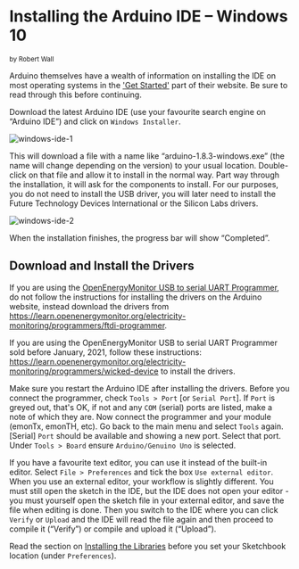 # Installing the Arduino IDE – Windows 10

<small>by Robert Wall</small>

<div class="note">

<p>Arduino themselves have a wealth of information on installing the IDE on most operating systems
in the <a href="https://www.arduino.cc/en/Guide/HomePage">'Get Started'</a> part of their website. Be sure to read
through this before continuing.</p>

</div>

Download the latest Arduino IDE (use your favourite search engine on “Arduino IDE”) and click on
`Windows Installer`.

![windows-ide-1](files/windowside1.png)

This will download a file with a name like “arduino-1.8.3-windows.exe” (the name will change
depending on the version) to your usual location. Double-click on that file and allow it to install in
the normal way. Part way through the installation, it will ask for the components to install. For our
purposes, you do not need to install the USB driver, you will later need to install the Future Technology Devices International or the Silicon Labs drivers.

![windows-ide-2](files/windowside2.png)

When the installation finishes, the progress bar will show “Completed”.

## Download and Install the Drivers

If you are using the [OpenEnergyMonitor USB to serial UART Programmer](https://shop.openenergymonitor.com/programmer-usb-to-serial-uart/), do not follow the instructions
for installing the drivers on the Arduino website, instead download the drivers from
https://learn.openenergymonitor.org/electricity-monitoring/programmers/ftdi-programmer.

If you are using the OpenEnergyMonitor USB to serial UART Programmer sold before January, 2021, follow these instructions: https://learn.openenergymonitor.org/electricity-monitoring/programmers/wicked-device to install the drivers.

Make sure you restart the Arduino IDE after installing the drivers. Before you connect the
programmer, check `Tools > Port` [or `Serial Port`]. If `Port` is greyed out, that's OK, if not and any
`COM` (serial) ports are listed, make a note of which they are. Now connect the programmer and
your module (emonTx, emonTH, etc). Go back to the main menu and select `Tools` again. [Serial]
`Port` should be available and showing a new port. Select that port. Under `Tools > Board` ensure
`Arduino/Genuino Uno` is selected.

If you have a favourite text editor, you can use it instead of the built-in editor. Select `File > Preferences`
and tick the box `Use external editor`. When you use an external editor, your workflow
is slightly different. You must still open the sketch in the IDE, but the IDE does not open your editor -
you must yourself open the sketch file in your external editor, and save the file when editing is
done. Then you switch to the IDE where you can click `Verify` or `Upload` and the IDE will read
the file again and then proceed to compile it (“Verify”) or compile and upload it (“Upload”).

Read the section on [Installing the Libraries](windows10lib) before you set your Sketchbook location (under
`Preferences`).
